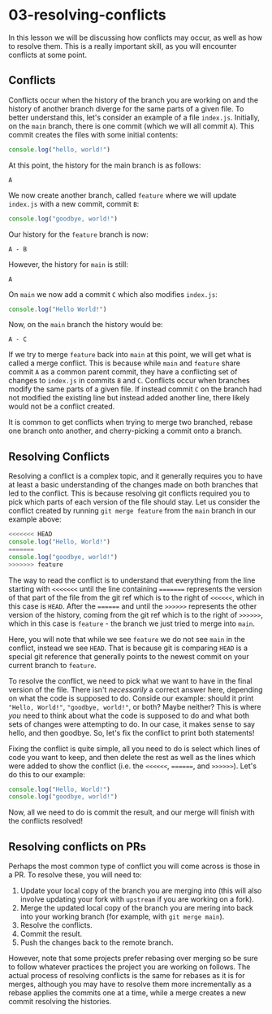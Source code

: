 # 03-resolving-conflicts

In this lesson we will be discussing how conflicts may occur, as well as how to resolve them. This is a really important skill,
as you will encounter conflicts at some point.

## Conflicts

Conflicts occur when the history of the branch you are working on and the history of another branch diverge for the same parts of a given file.
To better understand this, let's consider an example of a file `index.js`. Initially, on the `main` branch, there is one commit (which we will all commit `A`).
This commit creates the files with some initial contents:
```js
console.log("hello, world!")
```
At this point, the history for the main branch is as follows:
```
A
```
We now create another branch, called `feature` where we will update `index.js` with a new commit, commit `B`:
```js
console.log("goodbye, world!")
```
Our history for the `feature` branch is now:
```
A - B
```
However, the history for `main` is still:
```
A
```
On `main` we now add a commit `C` which also modifies `index.js`:
```js
console.log("Hello World!")
```
Now, on the `main` branch the history would be:
```
A - C
```
If we try to merge `feature` back into `main` at this point, we will get what is called a merge conflict. This is because while `main` and `feature`
share commit `A` as a common parent commit, they have a conflicting set of changes to `index.js` in commits `B` and `C`. Conflicts occur when branches
modify the same parts of a given file. If instead commit `C` on the branch had not modified the existing line but instead added another line, there 
likely would not be a conflict created.

It is common to get conflicts when trying to merge two branched, rebase one branch onto another, and cherry-picking a commit onto a branch.

## Resolving Conflicts

Resolving a conflict is a complex topic, and it generally requires you to have at least a basic understanding of the changes made on both branches that
led to the conflict. This is because resolving git conflicts required you to pick which parts of each version of the file should stay. Let us consider the
conflict created by running `git merge feature` from the `main` branch in our example above:

```js
<<<<<<< HEAD
console.log("Hello, World!")
=======
console.log("goodbye, world!")
>>>>>>> feature
```

The way to read the conflict is to understand that everything from the line starting with `<<<<<<<` until the line containing `=======` represents the version
of that part of the file from the git ref which is to the right of `<<<<<<`, which in this case is `HEAD`. After the `======` and until the `>>>>>>` represents
the other version of the history, coming from the git ref which is to the right of `>>>>>>`, which in this case is `feature` - the branch we just tried to
merge into `main`.

Here, you will note that while we see `feature` we do not see `main` in the conflict, instead we see `HEAD`. That is because git is comparing `HEAD`
is a special git reference that generally points to the newest commit on your current branch to `feature`.

To resolve the conflict, we need to pick what we want to have in the final version of the file. There isn't _necessarily_ a correct answer here, depending
on what the code is supposed to do. Conside our example: should it print `"Hello, World!"`, `"goodbye, world!"`, or both? Maybe neither? This is where _you_
need to think about what the code is supposed to do and what both sets of changes were attempting to do. In our case, it makes sense to say hello, and then
goodbye. So, let's fix the conflict to print both statements!

Fixing the conflict is quite simple, all you need to do is select which lines of code you want to keep, and then delete the rest as well as the lines which
were added to show the conflict (i.e. the `<<<<<<`, `======`, and `>>>>>>`). Let's do this to our example:
```js
console.log("Hello, World!")
console.log("goodbye, world!")
```
Now, all we need to do is commit the result, and our merge will finish with the conflicts resolved!

## Resolving conflicts on PRs

Perhaps the most common type of conflict you will come across is those in a PR. To resolve these, you will need to:
1. Update your local copy of the branch you are merging into (this will also involve updating your fork with `upstream` if you are working on a fork).
2. Merge the updated local copy of the branch you are mering into back into your working branch (for example, with `git merge main`).
3. Resolve the conflicts.
4. Commit the result.
5. Push the changes back to the remote branch.

However, note that some projects prefer rebasing over merging so be sure to follow whatever practices the project you are working on follows. The actual
process of resolving conflicts is the same for rebases as it is for merges, although you may have to resolve them more incrementally as a rebase applies
the commits one at a time, while a merge creates a new commit resolving the histories.

